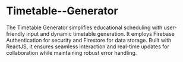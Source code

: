 # Timetable--Generator
The Timetable Generator simplifies educational scheduling with user-friendly input and dynamic timetable generation. It employs Firebase Authentication for security and Firestore for data storage. Built with ReactJS, it ensures seamless interaction and real-time updates for collaboration while maintaining robust error handling.

